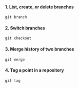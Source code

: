 #### 1. List, create, or delete branches

```
git branch
```

#### 2. Switch branches

```
git checkout
```

#### 3. Merge history of two branches

```
git merge
```

#### 4. Tag a point in a repository

```
git tag
```